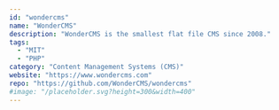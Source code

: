 ```yaml
---
id: "wondercms"
name: "WonderCMS"
description: "WonderCMS is the smallest flat file CMS since 2008."
tags:
  - "MIT"
  - "PHP"
category: "Content Management Systems (CMS)"
website: "https://www.wondercms.com"
repo: "https://github.com/WonderCMS/wondercms"
#image: "/placeholder.svg?height=300&width=400"
---
```


